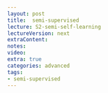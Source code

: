 ```yaml
---
layout: post
title:  semi-supervised
lecture: S2-semi-self-learning
lectureVersion: next
extraContent:   
notes: 
video:  
extra: true
categories: advanced 
tags:
- semi-supervised
---
```

